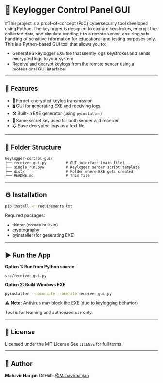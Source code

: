 # 🧠 Keylogger Control Panel GUI
#This project is a proof-of-concept (PoC) cybersecurity tool developed using Python. The keylogger is designed to capture keystrokes, encrypt the collected data, and simulate sending it to a remote server, ensuring safe handling of sensitive information for educational and testing purposes only.
This is a Python-based GUI tool that allows you to:

* Generate a keylogger EXE file that silently logs keystrokes and sends encrypted logs to your system
* Receive and decrypt keylogs from the remote sender using a professional GUI interface

---

## 🚀 Features

* 🔐 Fernet-encrypted keylog transmission
* 🖥️ GUI for generating EXE and receiving logs
* 🛠 Built-in EXE generator (using `pyinstaller`)
* 🔢 Same secret key used for both sender and receiver
* 📋 Save decrypted logs as a text file

---

## 📁 Folder Structure

```
keylogger-control-gui/
├── receiver_gui.py         # GUI interface (main file)
├── single_run.pyw          # Keylogger sender script template
├── dist/                   # Folder where EXE gets created
└── README.md               # This file
```

---

## ⚙️ Installation

```bash
pip install -r requirements.txt
```

Required packages:

* tkinter (comes built-in)
* cryptography
* pyinstaller (for generating EXE)

---

## ▶️ Run the App

**Option 1: Run from Python source**

```
src/receiver_gui.py
```

**Option 2: Build Windows EXE**

```bash
pyinstaller --noconsole --onefile receiver_gui.py
```

⚠️ **Note:**
Antivirus may block the EXE (due to keylogging behavior)

Tool is for learning and authorized use only.

---

## 📄 License

Licensed under the MIT License
See `LICENSE` for full terms.

---

## 👤 Author

**Mahavir Harijan**
GitHub: [@Mahavirharijan](https://github.com/Mahavirharijan)
